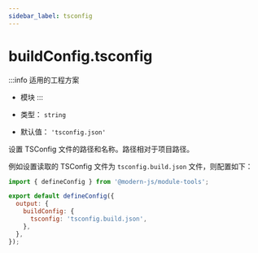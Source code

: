 ```yaml
---
sidebar_label: tsconfig
---
```


# buildConfig.tsconfig

:::info 适用的工程方案
* 模块
:::

* 类型： `string`
* 默认值： `'tsconfig.json'`

设置 TSConfig 文件的路径和名称。路径相对于项目路径。

例如设置读取的 TSConfig 文件为 `tsconfig.build.json` 文件，则配置如下：

```js title="modern.config.js"
import { defineConfig } from '@modern-js/module-tools';

export default defineConfig({
  output: {
    buildConfig: {
      tsconfig: 'tsconfig.build.json',
    },
  },
});
```
